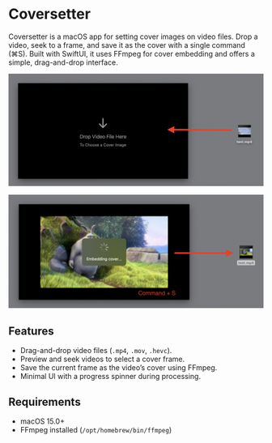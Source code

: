 # Coversetter

Coversetter is a macOS app for setting cover images on video files. Drop a video, seek to a frame, and save it as the cover with a single command (⌘S). Built with SwiftUI, it uses FFmpeg for cover embedding and offers a simple, drag-and-drop interface.

![](doc/first.png)

![](doc/second.png)

## Features
- Drag-and-drop video files (`.mp4`, `.mov`, `.hevc`).
- Preview and seek videos to select a cover frame.
- Save the current frame as the video’s cover using FFmpeg.
- Minimal UI with a progress spinner during processing.

## Requirements
- macOS 15.0+
- FFmpeg installed (`/opt/homebrew/bin/ffmpeg`)
